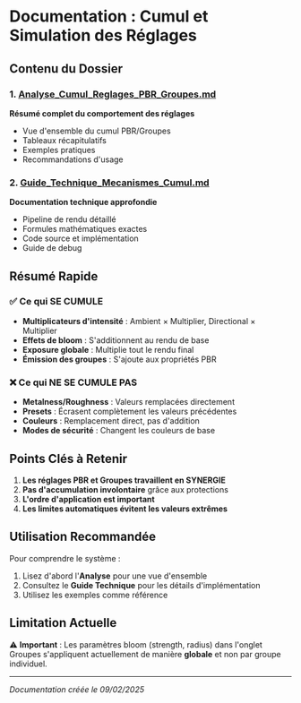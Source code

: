 # Documentation : Cumul et Simulation des Réglages

## Contenu du Dossier

### 1. [Analyse_Cumul_Reglages_PBR_Groupes.md](./Analyse_Cumul_Reglages_PBR_Groupes.md)
**Résumé complet du comportement des réglages**
- Vue d'ensemble du cumul PBR/Groupes
- Tableaux récapitulatifs
- Exemples pratiques
- Recommandations d'usage

### 2. [Guide_Technique_Mecanismes_Cumul.md](./Guide_Technique_Mecanismes_Cumul.md)
**Documentation technique approfondie**
- Pipeline de rendu détaillé
- Formules mathématiques exactes
- Code source et implémentation
- Guide de debug

## Résumé Rapide

### ✅ Ce qui SE CUMULE
- **Multiplicateurs d'intensité** : Ambient × Multiplier, Directional × Multiplier
- **Effets de bloom** : S'additionnent au rendu de base
- **Exposure globale** : Multiplie tout le rendu final
- **Émission des groupes** : S'ajoute aux propriétés PBR

### ❌ Ce qui NE SE CUMULE PAS
- **Metalness/Roughness** : Valeurs remplacées directement
- **Presets** : Écrasent complètement les valeurs précédentes
- **Couleurs** : Remplacement direct, pas d'addition
- **Modes de sécurité** : Changent les couleurs de base

## Points Clés à Retenir

1. **Les réglages PBR et Groupes travaillent en SYNERGIE**
2. **Pas d'accumulation involontaire** grâce aux protections
3. **L'ordre d'application est important**
4. **Les limites automatiques évitent les valeurs extrêmes**

## Utilisation Recommandée

Pour comprendre le système :
1. Lisez d'abord l'**Analyse** pour une vue d'ensemble
2. Consultez le **Guide Technique** pour les détails d'implémentation
3. Utilisez les exemples comme référence

## Limitation Actuelle

⚠️ **Important** : Les paramètres bloom (strength, radius) dans l'onglet Groupes s'appliquent actuellement de manière **globale** et non par groupe individuel.

---

*Documentation créée le 09/02/2025*
